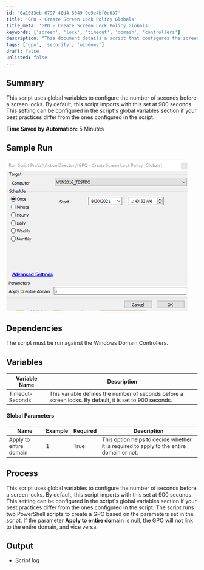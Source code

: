```yaml
---
id: '0a1033eb-6797-40d4-8049-9e9e4bf0d637'
title: 'GPO - Create Screen Lock Policy Globals'
title_meta: 'GPO - Create Screen Lock Policy Globals'
keywords: ['screen', 'lock', 'timeout', 'domain', 'controllers']
description: "This document details a script that configures the screen lock timeout for Windows Domain Controllers using global variables. By default, the timeout is set to 900 seconds, but it can be adjusted according to your organization's best practices. The script includes parameters for applying the settings to the entire domain and logs the output for review."
tags: ['gpo', 'security', 'windows']
draft: false
unlisted: false
---
```


## Summary

This script uses global variables to configure the number of seconds before a screen locks. By default, this script imports with this set at 900 seconds. This setting can be configured in the script's global variables section if your best practices differ from the ones configured in the script.

**Time Saved by Automation:** 5 Minutes

## Sample Run

![Sample Run](../../../static/img/GPO---Create-Screen-Lock-Policy-Globals/image_1.png)

## Dependencies

The script must be run against the Windows Domain Controllers.

## Variables

| Variable Name     | Description                                                                                       |
|-------------------|---------------------------------------------------------------------------------------------------|
| Timeout-Seconds   | This variable defines the number of seconds before a screen locks. By default, it is set to 900 seconds. |

#### Global Parameters

| Name                          | Example | Required | Description                                                                                   |
|-------------------------------|---------|----------|-----------------------------------------------------------------------------------------------|
| Apply to entire domain        | 1       | True     | This option helps to decide whether it is required to apply to the entire domain or not.     |

## Process

This script uses global variables to configure the number of seconds before a screen locks. By default, this script imports with this set at 900 seconds. This setting can be configured in the script's global variables section if your best practices differ from the ones configured in the script. The script runs two PowerShell scripts to create a GPO based on the parameters set in the script. If the parameter **Apply to entire domain** is null, the GPO will not link to the entire domain, and vice versa.

## Output

- Script log



